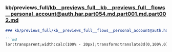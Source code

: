 ### kb/previews_full/kb__previews_full__kb__previews_full__flows__personal_account@auth.har.part054.md.part001.md.part002.md

```md
### kb/previews_full/kb__previews_full__flows__personal_account@auth.har.part054.md.part001.md (part 002)

```md
lor:transparent;width:calc(100% - 20px);transform:translate3d(0,100%,0)}.dirty[_ngh
```

```

```
